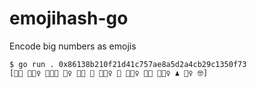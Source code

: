 # emojihash-go
Encode big numbers as emojis

```
$ go run . 0x86138b210f21d41c757ae8a5d2a4cb29c1350f73
[🧎🏾 🧗🏼‍♀️ 👩🏼‍🍳 👷‍♀️ 🤸🏻 📁 🚵🏾‍♀️ 🍗 🤦🏼‍♀️ 💆🏻 💇🏾‍♀️ ♟️ 🙋‍♀️ 🤓]
```
